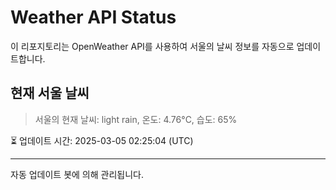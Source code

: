
# Weather API Status

이 리포지토리는 OpenWeather API를 사용하여 서울의 날씨 정보를 자동으로 업데이트합니다.

## 현재 서울 날씨
> 서울의 현재 날씨: light rain, 온도: 4.76°C, 습도: 65%

⏳ 업데이트 시간: 2025-03-05 02:25:04 (UTC)

---
자동 업데이트 봇에 의해 관리됩니다.
